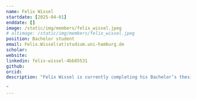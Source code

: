 ```yaml
---
name: Felix Wissel
startdate: [2025-04-01]
enddate: []
image: /static/img/members/felix_wissel.jpeg
# altimage: /static/img/members/felix_wissel.jpeg
position: Bachelor student
email: Felix.Wissel(at)studium.uni-hamburg.de
scholar:
website:
linkedin: felix-wissel-4bb85531
github:
orcid:
description: "Felix Wissel is currently completing his Bachelor’s thesis in Business Informatics at the University of Hamburg. His research focuses on applying machine learning techniques to predict protein-protein binding sites.

"
---
```

